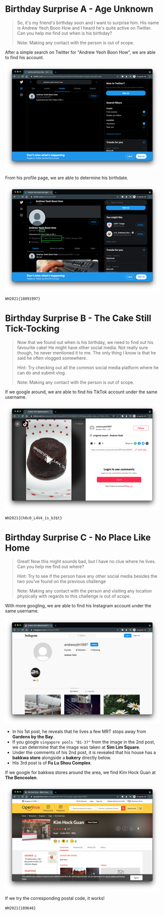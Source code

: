 # Birthday Surprise A - Age Unknown

> So, it's my friend's birthday soon and I want to surprise him. His name is Andrew Yeoh Boon How and I heard he's quite active on Twitter. Can you help me find out when is his birthday?
>
> Note: Making any contact with the person is out of scope.

After a simple search on Twitter for "Andrew Yeoh Boon How", we are able to find his account.

![Twitter search](/images/birthday-surprise-1.png)

From his profile page, we are able to determine his birthdate.

![Twitter profile](/images/birthday-surprise-2.png)

`WH2021{18091997}`

# Birthday Surprise B - The Cake Still Tick-Tocking

> Now that we found out when is his birthday, we need to find out his favourite cake! He might have other social media. Not really sure though, he never mentioned it to me. The only thing I know is that he said he often vlogged somewhere.
>
> Hint: Try checking out all the common social media platform where he can do and submit vlog.
>
> Note: Making any contact with the person is out of scope.

If we google around, we are able to find his TikTok account under the same username.

![TikTok video](/images/birthday-surprise-3.png)

`WH2021{Ch0c0_L4V4_1s_b3$t}`

# Birthday Surprise C - No Place Like Home

> Great! Now this might sounds bad, but I have no clue where he lives. Can you help me find out where?
>
> Hint: Try to see if the person have any other social media besides the two you've found on the previous challenge
>
> Note: Making any contact with the person and visiting any location physically with regards to this challenge is out of scope.

With more googling, we are able to find his Instagram account under the same username.

![Instagram profile](/images/birthday-surprise-4.png)

- In his 1st post, he reveals that he lives a few MRT stops away from **Gardens by the Bay**.
- If you google `singapore pools "B1-37"` from the image in the 2nd post, we can determine that the image was taken at **Sim Lim Square**.
- Under the comments of his 2nd post, it is revealed that his house has a **bakkwa store** alongside a **bakery** directly below.
- His 3rd post is of **Fu Lu Shou Complex**.

If we google for bakkwa stores around the area, we find Kim Hock Guan at **The Bencoolen**.

![Kim Hock Guan](/images/birthday-surprise-5.png)

If we try the corresponding postal code, it works!

`WH2021{189646}`
